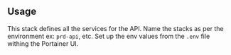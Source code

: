 ## Usage

This stack defines all the services for the API. Name the stacks as per the environment ex: `prd-api`, etc. Set up the env values from the `.env` file withing the Portainer UI.
